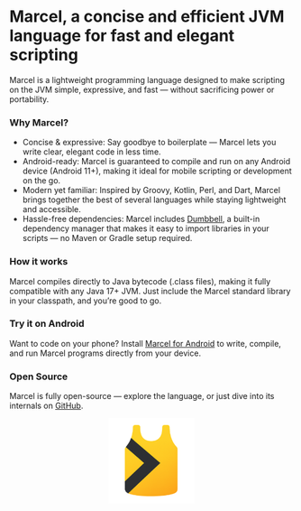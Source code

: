 # Marcel, a concise and efficient JVM language for fast and elegant scripting


Marcel is a lightweight programming language designed to make scripting on the JVM simple, expressive, and fast — without sacrificing power or portability.

### Why Marcel?
- Concise & expressive: Say goodbye to boilerplate — Marcel lets you write clear, elegant code in less time.
- Android-ready: Marcel is guaranteed to compile and run on any Android device (Android 11+), making it ideal for mobile scripting or development on the go.
- Modern yet familiar: Inspired by Groovy, Kotlin, Perl, and Dart, Marcel brings together the best of several languages while staying lightweight and accessible.
- Hassle-free dependencies: Marcel includes [Dumbbell](./tools/dumbbell.md), a built-in dependency manager that makes it easy to import libraries in your scripts — no Maven or Gradle setup required.

### How it works
Marcel compiles directly to Java bytecode (.class files), making it fully compatible with any Java 17+ JVM. Just include the Marcel standard library in your classpath, and you’re good to go.

### Try it on Android
Want to code on your phone? Install [Marcel for Android](./tools/marcel-for-android.md) to write, compile, and run Marcel programs directly from your device.

### Open Source
Marcel is fully open-source — explore the language, or just dive into its internals on [GitHub](https://github.com/tambapps/marcel).

<p align="center">
  <img src="img/marcel_logo.png" alt="Image 2" style="width: 30%; max-width: 300px;"/>
</p>